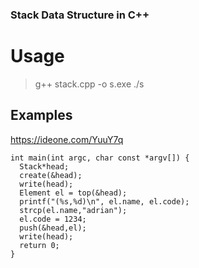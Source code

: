 ### Stack Data Structure in C++

# Usage
  >g++ stack.cpp -o s.exe
  >./s
>
##  Examples

https://ideone.com/YuuY7q

```
int main(int argc, char const *argv[]) {
  Stack*head;
  create(&head);
  write(head);
  Element el = top(&head);
  printf("(%s,%d)\n", el.name, el.code);
  strcp(el.name,"adrian");
  el.code = 1234;
  push(&head,el);
  write(head);
  return 0;
}
```
